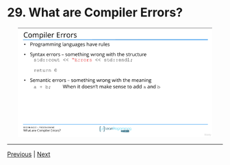 # 29. What are Compiler Errors?

<p align="center" >
    <img src="../images/29_What-are-Compiler-Errors.png" width="90%" >
</p> 



---

[Previous](./28_Building-our-first-program.md) | [Next](./30_What-are-Compiler-Warnings%3F.md)
